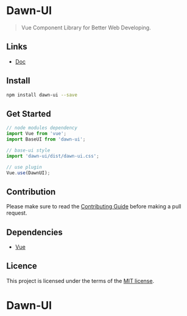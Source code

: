 # Dawn-UI

> Vue Component Library for Better Web Developing.

## Links

* [Doc](https://vue-dawn.danielmlc.com)

## Install

```bash
npm install dawn-ui --save
```

## Get Started

```javascript
// node modules dependency
import Vue from 'vue';
import BaseUI from 'dawn-ui';

// base-ui style
import 'dawn-ui/dist/dawn-ui.css';

// use plugin
Vue.use(DawnUI);
```

## Contribution

Please make sure to read the [Contributing Guide](https://github.com/sin-group/base-ui/blob/master/CONTRIBUTING.md) before making a pull request.

## Dependencies

* [Vue](https://vuejs.org/)

## Licence

This project is licensed under the terms of the [MIT license](https://github.com/sin-group/base-ui/blob/master/LICENSE).
# Dawn-UI
